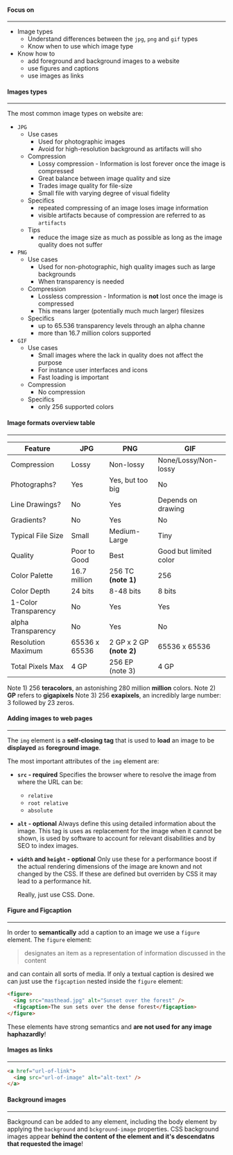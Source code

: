 #### Focus on

---

- Image types
  - Understand differences between the `jpg`, `png` and `gif` types
  - Know when to use which image type
- Know how to
  - add foreground and background images to a website
  - use figures and captions
  - use images as links



#### Images types

---

The most common image types on website are:

- `JPG`
  - Use cases
    - Used for photographic images
    - Avoid for high-resolution background as artifacts will sho
  - Compression
    - Lossy compression - Information is lost forever once the image is compressed
    - Great balance between image quality and size
    - Trades image quality for file-size
    - Small file with varying degree of visual fidelity
  - Specifics
    - repeated compressing of an image loses image information
    - visible artifacts because of compression are referred to as `artifacts`
  - Tips
    - reduce the image size as much as possible as long as the image quality does not suffer
- `PNG`
  - Use cases
    - Used for non-photographic, high quality images such as large backgrounds
    - When transparency is needed
  - Compression
    - Lossless compression - Information is **not** lost once the image is compressed
    - This means larger (potentially much much larger) filesizes
  - Specifics
    - up to 65.536 transparency levels through an alpha channe
    - more than 16.7 million colors supported
- `GIF`
  - Use cases
    - Small images where the lack in quality does not affect the purpose
    - For instance user interfaces and icons
    - Fast loading is important
  - Compression
    - No compression
  - Specifics
    - only 256 supported colors



#### Image formats overview table

---

| **Feature**          | **JPG**       | **PNG**                  | **GIF**                |
| -------------------- | ------------- | ------------------------ | ---------------------- |
| Compression          | Lossy         | Non-lossy                | None/Lossy/Non-lossy   |
| Photographs?         | Yes           | Yes, but too big         | No                     |
| Line Drawings?       | No            | Yes                      | Depends on drawing     |
| Gradients?           | No            | Yes                      | No                     |
| Typical File Size    | Small         | Medium-Large             | Tiny                   |
| Quality              | Poor to Good  | Best                     | Good but limited color |
| Color Palette        | 16.7 million  | 256 TC **(note 1)**      | 256                    |
| Color Depth          | 24 bits       | 8-48 bits                | 8 bits                 |
| 1-Color Transparency | No            | Yes                      | Yes                    |
| alpha Transparency   | No            | Yes                      | No                     |
| Resolution Maximum   | 65536 x 65536 | 2 GP x 2 GP **(note 2)** | 65536 x 65536          |
| Total Pixels Max     | 4 GP          | 256 EP (note 3)          | 4 GP                   |

Note 1) 256 **teracolors**, an astonishing 280 million **million** colors.
Note 2) **GP** refers to **gigapixels**
Note 3) 256 **exapixels**, an incredibly large number: 3 followed by 23 zeros.



#### Adding images to web pages

---

The `img` element is a **self-closing tag** that is used to **load** an image to be **displayed** as **foreground image**.

The most important attributes of the `img` element are:

- **`src`  -  required**
  Specifies the browser where to resolve the image from where the URL can be:

  - `relative`
  - `root relative`
  - `absolute`

- **`alt` - optional**
  Always define this using detailed information about the image. This tag is uses as replacement for the image when it cannot be shown, is used by software to account for relevant disabilities and by SEO to index images.

- **`width` and `height`  -  optional**
  Only use these for a performance boost if the actual rendering dimensions of the image are known and not changed by the CSS.
  If these are defined but overriden by CSS it may lead to a performance hit.

  Really, just use CSS. Done.



#### Figure and Figcaption

---

In order to **semantically** add a caption to an image we use a `figure` element. The `figure` element:

> designates an item as a representation of information discussed in the content

and can contain all sorts of media. If only a textual caption is desired we can just use the `figcaption` nested inside the `figure` element:

```html
<figure>
  <img src="masthead.jpg" alt="Sunset over the forest" />
  <figcaption>The sun sets over the dense forest</figcaption>
</figure>
```

These elements have strong semantics and **are not used for any image haphazardly**!



#### Images as links

---

```html
<a href="url-of-link">
  <img src="url-of-image" alt="alt-text" />
</a>
```



#### Background images

---

Background can be added to any element, including the body element by applying the `background` and `bckground-image` properties.
CSS background images appear **behind the content of the element and it's descendatns that requested the image**!

